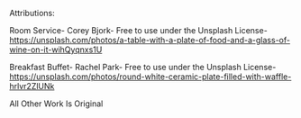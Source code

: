 Attributions:

Room Service-
Corey Bjork-
Free to use under the Unsplash License- 
https://unsplash.com/photos/a-table-with-a-plate-of-food-and-a-glass-of-wine-on-it-wihQyqnxs1U 

Breakfast Buffet-
Rachel Park-
Free to use under the Unsplash License- 
https://unsplash.com/photos/round-white-ceramic-plate-filled-with-waffle-hrlvr2ZlUNk 

All Other Work Is Original
